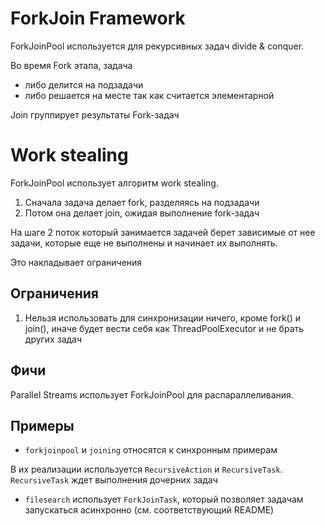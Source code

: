 # ForkJoin Framework

ForkJoinPool используется для рекурсивных задач divide & conquer. 

Во время Fork этапа, задача 
* либо делится на подзадачи
* либо решается на месте так как считается элементарной

Join группирует результаты Fork-задач

# Work stealing
ForkJoinPool использует алгоритм work stealing.

1. Сначала задача делает fork, разделяясь на подзадачи
2. Потом она делает join, ожидая выполнение fork-задач

На шаге 2 поток который занимается задачей берет зависимые от нее задачи,
которые еще не выполнены и начинает их выполнять.

Это накладывает ограничения
## Ограничения

1. Нельзя использовать для синхронизации ничего, кроме fork() и join(), иначе будет вести себя как
ThreadPoolExecutor и не брать других задач

## Фичи
Parallel Streams использует ForkJoinPool для распараллеливания.

## Примеры

* `forkjoinpool` и `joining` относятся к синхронным примерам
  
В их реализации используется `RecursiveAction` и `RecursiveTask`. `RecursiveTask` ждет выполнения дочерних задач

* `filesearch` использует `ForkJoinTask`, который позволяет задачам запускаться асинхронно (см. соответствующий README)
